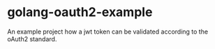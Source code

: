 # golang-oauth2-example
An example project how a jwt token can be validated according to the oAuth2 standard.
